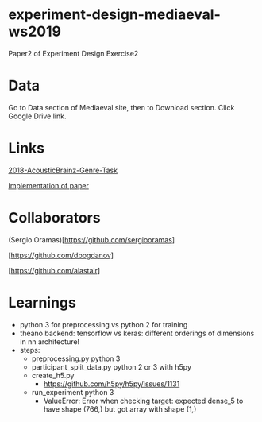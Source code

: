 # experiment-design-mediaeval-ws2019
Paper2 of Experiment Design Exercise2

# Data

Go to Data section of Mediaeval site, then to Download section. Click Google Drive link.

# Links

[2018-AcousticBrainz-Genre-Task](https://multimediaeval.github.io/2018-AcousticBrainz-Genre-Task/)

[Implementation of paper](https://github.com/MTG/acousticbrainz-mediaeval-baselines)


# Collaborators

(Sergio Oramas)[https://github.com/sergiooramas]

[https://github.com/dbogdanov]

[https://github.com/alastair]

# Learnings

- python 3 for preprocessing vs python 2 for training
- theano backend: tensorflow vs keras: different orderings of dimensions in nn architecture!
- steps:
  - preprocessing.py python 3
  - participant_split_data.py python 2 or 3 with h5py
  - create_h5.py
    - https://github.com/h5py/h5py/issues/1131
  - run_experiment python 3
    - ValueError: Error when checking target: expected dense_5 to have shape (766,) but got array with shape (1,)